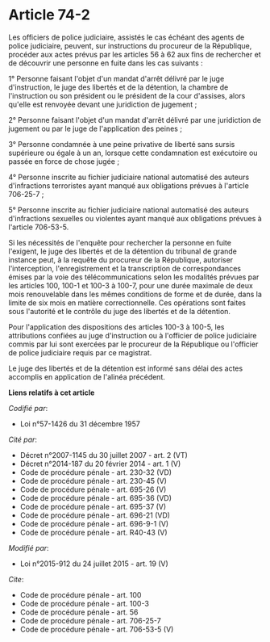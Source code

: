 # Article 74-2

Les officiers de police judiciaire, assistés le cas échéant des agents de police judiciaire, peuvent, sur instructions du
procureur de la République, procéder aux actes prévus par les articles 56 à 62 aux fins de rechercher et de découvrir une
personne en fuite dans les cas suivants : 

1° Personne faisant l'objet d'un mandat d'arrêt délivré par le juge d'instruction, le juge des libertés et de la détention,
la chambre de l'instruction ou son président ou le président de la cour d'assises, alors qu'elle est renvoyée devant une
juridiction de jugement ; 

2° Personne faisant l'objet d'un mandat d'arrêt délivré par une juridiction de jugement ou par le juge de l'application des
peines ; 

3° Personne condamnée à une peine privative de liberté sans sursis supérieure ou égale à un an, lorsque cette condamnation
est exécutoire ou passée en force de chose jugée ; 

4° Personne inscrite au fichier judiciaire national automatisé des auteurs d'infractions terroristes ayant manqué aux
obligations prévues à l'article 706-25-7 ; 

5° Personne inscrite au fichier judiciaire national automatisé des auteurs d'infractions sexuelles ou violentes ayant manqué
aux obligations prévues à l'article 706-53-5. 

Si les nécessités de l'enquête pour rechercher la personne en fuite l'exigent, le juge des libertés et de la détention du
tribunal de grande instance peut, à la requête du procureur de la République, autoriser l'interception, l'enregistrement et
la transcription de correspondances émises par la voie des télécommunications selon les modalités prévues par les articles
100, 100-1 et 100-3 à 100-7, pour une durée maximale de deux mois renouvelable dans les mêmes conditions de forme et de
durée, dans la limite de six mois en matière correctionnelle. Ces opérations sont faites sous l'autorité et le contrôle du
juge des libertés et de la détention. 

Pour l'application des dispositions des articles 100-3 à 100-5, les attributions confiées au juge d'instruction ou à
l'officier de police judiciaire commis par lui sont exercées par le procureur de la République ou l'officier de police
judiciaire requis par ce magistrat. 

Le juge des libertés et de la détention est informé sans délai des actes accomplis en application de l'alinéa précédent.

**Liens relatifs à cet article**

_Codifié par_:

  - Loi n°57-1426 du 31 décembre 1957

_Cité par_:

  - Décret n°2007-1145 du 30 juillet 2007 - art. 2 (VT)
  - Décret n°2014-187 du 20 février 2014 - art. 1 (V)
  - Code de procédure pénale - art. 230-32 (VD)
  - Code de procédure pénale - art. 230-45 (V)
  - Code de procédure pénale - art. 695-26 (V)
  - Code de procédure pénale - art. 695-36 (VD)
  - Code de procédure pénale - art. 695-37 (V)
  - Code de procédure pénale - art. 696-21 (VD)
  - Code de procédure pénale - art. 696-9-1 (V)
  - Code de procédure pénale - art. R40-43 (V)

_Modifié par_:

  - Loi n°2015-912 du 24 juillet 2015 - art. 19 (V)

_Cite_:

  - Code de procédure pénale - art. 100
  - Code de procédure pénale - art. 100-3
  - Code de procédure pénale - art. 56
  - Code de procédure pénale - art. 706-25-7
  - Code de procédure pénale - art. 706-53-5 (V)
